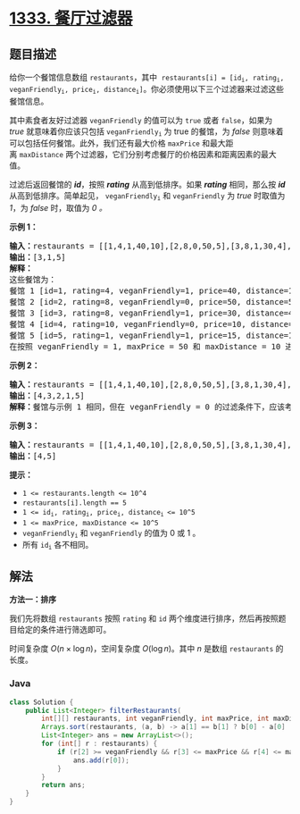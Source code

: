 # [1333. 餐厅过滤器](https://leetcode.cn/problems/filter-restaurants-by-vegan-friendly-price-and-distance)

## 题目描述

<p>给你一个餐馆信息数组&nbsp;<code>restaurants</code>，其中&nbsp;&nbsp;<code>restaurants[i] = [id<sub>i</sub>, rating<sub>i</sub>, veganFriendly<sub>i</sub>, price<sub>i</sub>, distance<sub>i</sub>]</code>。你必须使用以下三个过滤器来过滤这些餐馆信息。</p>

<p>其中素食者友好过滤器&nbsp;<code>veganFriendly</code>&nbsp;的值可以为 <code>true</code> 或者 <code>false</code>，如果为 <em>true</em>&nbsp;就意味着你应该只包括&nbsp;<code>veganFriendly<sub>i</sub></code>&nbsp;为 true 的餐馆，为&nbsp;<em>false</em>&nbsp;则意味着可以包括任何餐馆。此外，我们还有最大价格&nbsp;<code>maxPrice</code>&nbsp;和最大距离&nbsp;<code>maxDistance</code>&nbsp;两个过滤器，它们分别考虑餐厅的价格因素和距离因素的最大值。</p>

<p>过滤后返回餐馆的 <strong><em>id</em></strong>，按照 <em><strong>rating</strong></em>&nbsp;从高到低排序。如果 <em><strong>rating</strong></em> 相同，那么按 <em><strong>id</strong></em> 从高到低排序。简单起见，&nbsp;<code>veganFriendly<sub>i</sub></code> 和 <code>veganFriendly</code>&nbsp;为&nbsp;<em>true</em>&nbsp;时取值为 <em>1</em>，为 <em>false</em> 时，取值为&nbsp;<em>0 。</em></p>

<p><strong>示例 1：</strong></p>

<pre><strong>输入：</strong>restaurants = [[1,4,1,40,10],[2,8,0,50,5],[3,8,1,30,4],[4,10,0,10,3],[5,1,1,15,1]], veganFriendly = 1, maxPrice = 50, maxDistance = 10
<strong>输出：</strong>[3,1,5] 
<strong>解释： 
</strong>这些餐馆为：
餐馆 1 [id=1, rating=4, veganFriendly=1, price=40, distance=10]
餐馆 2 [id=2, rating=8, veganFriendly=0, price=50, distance=5]
餐馆 3 [id=3, rating=8, veganFriendly=1, price=30, distance=4]
餐馆 4 [id=4, rating=10, veganFriendly=0, price=10, distance=3]
餐馆 5 [id=5, rating=1, veganFriendly=1, price=15, distance=1] 
在按照 veganFriendly = 1, maxPrice = 50 和 maxDistance = 10 进行过滤后，我们得到了餐馆 3, 餐馆 1 和 餐馆 5（按评分从高到低排序）。 
</pre>

<p><strong>示例 2：</strong></p>

<pre><strong>输入：</strong>restaurants = [[1,4,1,40,10],[2,8,0,50,5],[3,8,1,30,4],[4,10,0,10,3],[5,1,1,15,1]], veganFriendly = 0, maxPrice = 50, maxDistance = 10
<strong>输出：</strong>[4,3,2,1,5]
<strong>解释：</strong>餐馆与示例 1 相同，但在 veganFriendly = 0 的过滤条件下，应该考虑所有餐馆。
</pre>

<p><strong>示例 3：</strong></p>

<pre><strong>输入：</strong>restaurants = [[1,4,1,40,10],[2,8,0,50,5],[3,8,1,30,4],[4,10,0,10,3],[5,1,1,15,1]], veganFriendly = 0, maxPrice = 30, maxDistance = 3
<strong>输出：</strong>[4,5]
</pre>

<p><strong>提示：</strong></p>

<ul>
	<li><code>1 &lt;=&nbsp;restaurants.length &lt;= 10^4</code></li>
	<li><code>restaurants[i].length == 5</code></li>
	<li><code>1 &lt;=&nbsp;id<sub>i</sub>, rating<sub>i</sub>, price<sub>i</sub>, distance<sub>i </sub>&lt;= 10^5</code></li>
	<li><code>1 &lt;=&nbsp;maxPrice,&nbsp;maxDistance &lt;= 10^5</code></li>
	<li><code>veganFriendly<sub>i</sub></code> 和&nbsp;<code>veganFriendly</code>&nbsp;的值为 0 或 1 。</li>
	<li>所有 <code>id<sub>i</sub></code> 各不相同。</li>
</ul>

## 解法

**方法一：排序**

我们先将数组 `restaurants` 按照 `rating` 和 `id` 两个维度进行排序，然后再按照题目给定的条件进行筛选即可。

时间复杂度 $O(n \times \log n)$，空间复杂度 $O(\log n)$。其中 $n$ 是数组 `restaurants` 的长度。

### **Java**

```java
class Solution {
    public List<Integer> filterRestaurants(
        int[][] restaurants, int veganFriendly, int maxPrice, int maxDistance) {
        Arrays.sort(restaurants, (a, b) -> a[1] == b[1] ? b[0] - a[0] : b[1] - a[1]);
        List<Integer> ans = new ArrayList<>();
        for (int[] r : restaurants) {
            if (r[2] >= veganFriendly && r[3] <= maxPrice && r[4] <= maxDistance) {
                ans.add(r[0]);
            }
        }
        return ans;
    }
}
```
